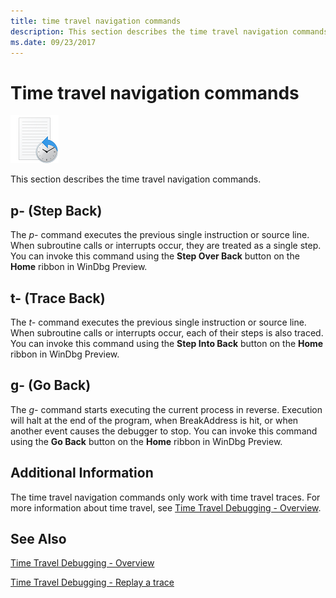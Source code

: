 ```yaml
---
title: time travel navigation commands
description: This section describes the time travel navigation commands.
ms.date: 09/23/2017
---
```


# Time travel navigation commands

![Small time travel logo showing clock.](images/ttd-time-travel-debugging-logo.png)

This section describes the time travel navigation commands.

## </span><span id="P"></span> p- (Step Back)

The *p-* command executes the previous single instruction or source line. When subroutine calls or interrupts occur, they are treated as a single step. You can invoke this command using the **Step Over Back**  button on the **Home** ribbon in WinDbg Preview.

## </span><span id="T"></span> t- (Trace Back)

The *t-* command executes the previous single instruction or source line. When subroutine calls or interrupts occur, each of their steps is also traced. You can invoke this command using the **Step Into Back**  button on the **Home** ribbon in WinDbg Preview.

## </span><span id="Go"></span> g- (Go Back)

The *g-* command starts executing the current process in reverse. Execution will halt at the end of the program, when BreakAddress is hit, or when another event causes the debugger to stop. You can invoke this command using the **Go Back**  button on the **Home** ribbon in WinDbg Preview.

## </span><span id="ADDITIONAL_INFORMATION"></span>Additional Information

The time travel navigation commands only work with time travel traces. For more information about time travel, see [Time Travel Debugging - Overview](time-travel-debugging-overview.md).

## See Also

[Time Travel Debugging - Overview](time-travel-debugging-overview.md)

[Time Travel Debugging - Replay a trace](time-travel-debugging-replay.md)
